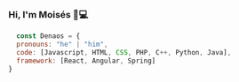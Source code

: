 ### Hi, I'm Moisés 👋💻

```js
  const Denaos = {
  pronouns: "he" | "him",
  code: [Javascript, HTML, CSS, PHP, C++, Python, Java],
  framework: [React, Angular, Spring]
}
```
